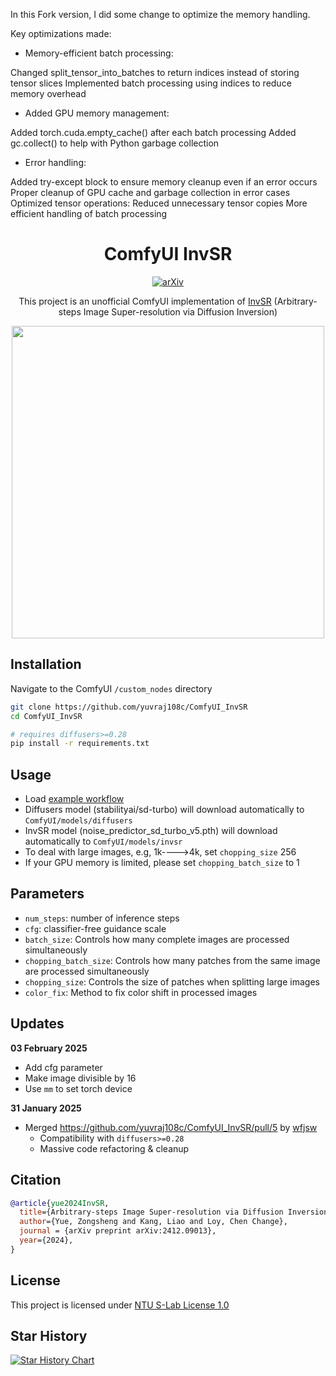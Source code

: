 
In this Fork version, I did some change to optimize the memory handling.

Key optimizations made:

- Memory-efficient batch processing:

Changed split_tensor_into_batches to return indices instead of storing tensor slices
Implemented batch processing using indices to reduce memory overhead

- Added GPU memory management:

Added torch.cuda.empty_cache() after each batch processing
Added gc.collect() to help with Python garbage collection

- Error handling:

Added try-except block to ensure memory cleanup even if an error occurs
Proper cleanup of GPU cache and garbage collection in error cases
Optimized tensor operations:
Reduced unnecessary tensor copies
More efficient handling of batch processing

<div align="center">

# ComfyUI InvSR
[![arXiv](https://img.shields.io/badge/arXiv%20paper-2412.09013-b31b1b.svg)](https://arxiv.org/abs/2412.09013) 

This project is an unofficial ComfyUI implementation of [InvSR](https://github.com/zsyOAOA/InvSR) (Arbitrary-steps Image Super-resolution via Diffusion Inversion)

<img height="500" src="https://github.com/user-attachments/assets/6c057a3c-3355-4060-9161-a88ab6f6d986" />

</div>

## Installation
Navigate to the ComfyUI `/custom_nodes` directory
```bash
git clone https://github.com/yuvraj108c/ComfyUI_InvSR
cd ComfyUI_InvSR

# requires diffusers>=0.28
pip install -r requirements.txt
```

## Usage
- Load [example workflow](workflows/invsr.json) 
- Diffusers model (stabilityai/sd-turbo) will download automatically to `ComfyUI/models/diffusers`
- InvSR model (noise_predictor_sd_turbo_v5.pth) will download automatically to `ComfyUI/models/invsr`
- To deal with large images, e.g, 1k---->4k, set `chopping_size` 256
- If your GPU memory is limited, please set `chopping_batch_size` to 1

## Parameters
- `num_steps`: number of inference steps
- `cfg`: classifier-free guidance scale
- `batch_size`: Controls how many complete images are processed simultaneously
- `chopping_batch_size`: Controls how many patches from the same image are processed simultaneously
- `chopping_size`: Controls the size of patches when splitting large images
- `color_fix`: Method to fix color shift in processed images

## Updates
**03 February 2025**
- Add cfg parameter
- Make image divisible by 16
- Use `mm` to set torch device
  
**31 January 2025**
- Merged https://github.com/yuvraj108c/ComfyUI_InvSR/pull/5 by [wfjsw](https://github.com/wfjsw)
  - Compatibility with `diffusers>=0.28`
  - Massive code refactoring & cleanup

## Citation
```bibtex
@article{yue2024InvSR,
  title={Arbitrary-steps Image Super-resolution via Diffusion Inversion},
  author={Yue, Zongsheng and Kang, Liao and Loy, Chen Change},
  journal = {arXiv preprint arXiv:2412.09013},
  year={2024},
}
```

## License
This project is licensed under [NTU S-Lab License 1.0](LICENSE)

## Star History

[![Star History Chart](https://api.star-history.com/svg?repos=yuvraj108c/ComfyUI_InvSR&type=Date)](https://star-history.com/#yuvraj108c/ComfyUI_InvSR&Date)
